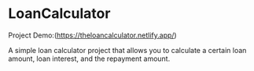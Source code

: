 # LoanCalculator
Project Demo:(https://theloancalculator.netlify.app/)

A simple loan calculator project that allows you to calculate a certain loan amount, loan interest, and the repayment amount.




